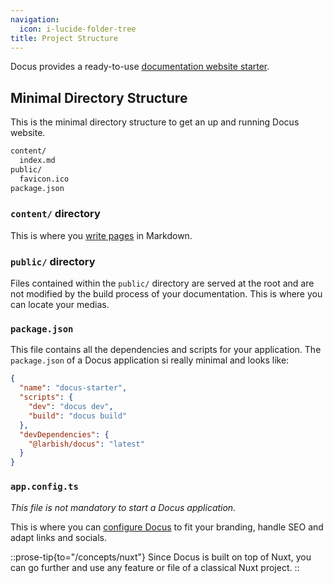 ```yaml
---
navigation:
  icon: i-lucide-folder-tree
title: Project Structure
---
```


Docus provides a ready-to-use [documentation website starter](https://github.com/nuxt-themes/docus/tree/feat/docus-v2/.starter).

## Minimal Directory Structure

This is the minimal directory structure to get an up and running Docus website.

```bash
content/
  index.md
public/
  favicon.ico
package.json
```

### `content/` directory

This is where you [write pages](/concepts/edition) in Markdown.

### `public/` directory

Files contained within the `public/` directory are served at the root and are not modified by the build process of your documentation. This is where you can locate your medias.

### `package.json`

This file contains all the dependencies and scripts for your application. The `package.json` of a Docus application si really minimal and looks like:

```json [package.json]
{
  "name": "docus-starter",
  "scripts": {
    "dev": "docus dev",
    "build": "docus build"
  },
  "devDependencies": {
    "@larbish/docus": "latest"
  }
}
```

### `app.config.ts`

*This file is not mandatory to start a Docus application.*

This is where you can [configure Docus](/concepts/configuration) to fit your branding, handle SEO and adapt links and socials.

::prose-tip{to="/concepts/nuxt"}
Since Docus is built on top of Nuxt, you can go further and use any feature or file of a classical Nuxt project.
::
